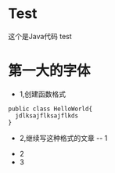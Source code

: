 # Test
这个是Java代码
test
# 第一大的字体


* 1,创建函数格式
```
public class HelloWorld{
  jdlksajflksajflkds
}
```
* 2,继续写这种格式的文章
-- 1 
- 2
- 3
